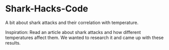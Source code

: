 # Shark-Hacks-Code
A bit about shark attacks and their correlation with temperature.

Inspiration: Read an article about shark attacks and how different temperatures affect them. We wanted to research it and came up with these results.
